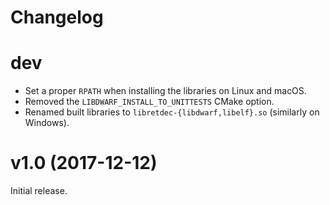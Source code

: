 # Changelog

# dev

* Set a proper `RPATH` when installing the libraries on Linux and macOS.
* Removed the `LIBDWARF_INSTALL_TO_UNITTESTS` CMake option.
* Renamed built libraries to `libretdec-{libdwarf,libelf}.so` (similarly on Windows).

# v1.0 (2017-12-12)

Initial release.
